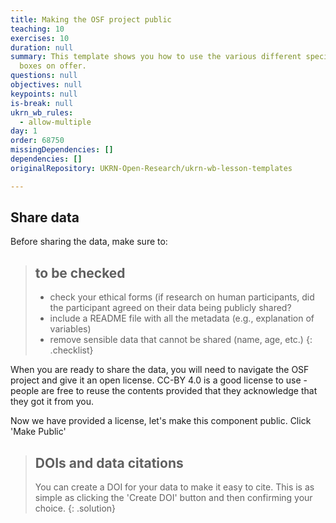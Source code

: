 ```yaml
---
title: Making the OSF project public
teaching: 10
exercises: 10
duration: null
summary: This template shows you how to use the various different special text
  boxes on offer.
questions: null
objectives: null
keypoints: null
is-break: null
ukrn_wb_rules:
  - allow-multiple
day: 1
order: 68750
missingDependencies: []
dependencies: []
originalRepository: UKRN-Open-Research/ukrn-wb-lesson-templates

---
```

## Share data

Before sharing the data, make sure to:
> ## to be checked
> * check your ethical forms (if research on human participants, did the participant agreed on their data being publicly shared?
> * include a README file with all the metadata (e.g., explanation of variables)
> * remove sensible data that cannot be shared (name, age, etc.)
{: .checklist}


When you are ready to share the data, you will need to navigate the OSF project and give it an open license.
CC-BY 4.0 is a good license to use - people are free to reuse the contents provided that they acknowledge that they got it from you.


Now we have provided a license, let's make this component public.
Click 'Make Public'




> ## DOIs and data citations
> You can create a DOI for your data to make it easy to cite.
> This is as simple as clicking the 'Create DOI' button and then confirming your choice.
{: .solution}


